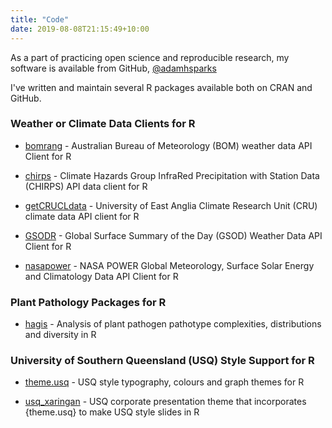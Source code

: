 ```yaml
---
title: "Code"
date: 2019-08-08T21:15:49+10:00
---
```


As a part of practicing open science and reproducible research, my software is available from GitHub, [@adamhsparks](//github.com/adamhsparks)

I've written and maintain several R packages available both on CRAN and GitHub.

### Weather or Climate Data Clients for R

* [bomrang](https://docs.ropensci.org/bomrang/) - Australian Bureau of Meteorology (BOM) weather data API Client for R

* [chirps](https://docs.ropensci.org/chirps/) - Climate Hazards Group InfraRed Precipitation with Station Data (CHIRPS) API data client for R

* [getCRUCLdata](https://docs.ropensci.org/getCRUCLdata/) - University of East Anglia Climate Research Unit (CRU) climate data API client for R

* [GSODR](https://docs.ropensci.org/nasapower/) - Global Surface Summary of the Day (GSOD) Weather Data API Client for R

* [nasapower](https://docs.ropensci.org/nasapower/) - NASA POWER Global Meteorology, Surface Solar Energy and Climatology Data API Client for R

### Plant Pathology Packages for R

* [hagis](https://openplantpathology.github.io/hagis/) - Analysis of plant pathogen pathotype complexities, distributions and diversity in R

### University of Southern Queensland (USQ) Style Support for R

* [theme.usq](https://adamhsparks.github.io/theme.usq/) - USQ style typography, colours and graph themes for R

* [usq_xaringan](https://github.com/adamhsparks/usq_xaringan) - USQ corporate presentation theme that incorporates {theme.usq} to make USQ style slides in R
